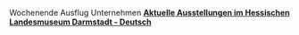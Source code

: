 Wochenende Ausflug Unternehmen 
[**Aktuelle Ausstellungen im Hessischen Landesmuseum Darmstadt - Deutsch**](http://www.hlmd.de/ausstellungen/aktuell.html)